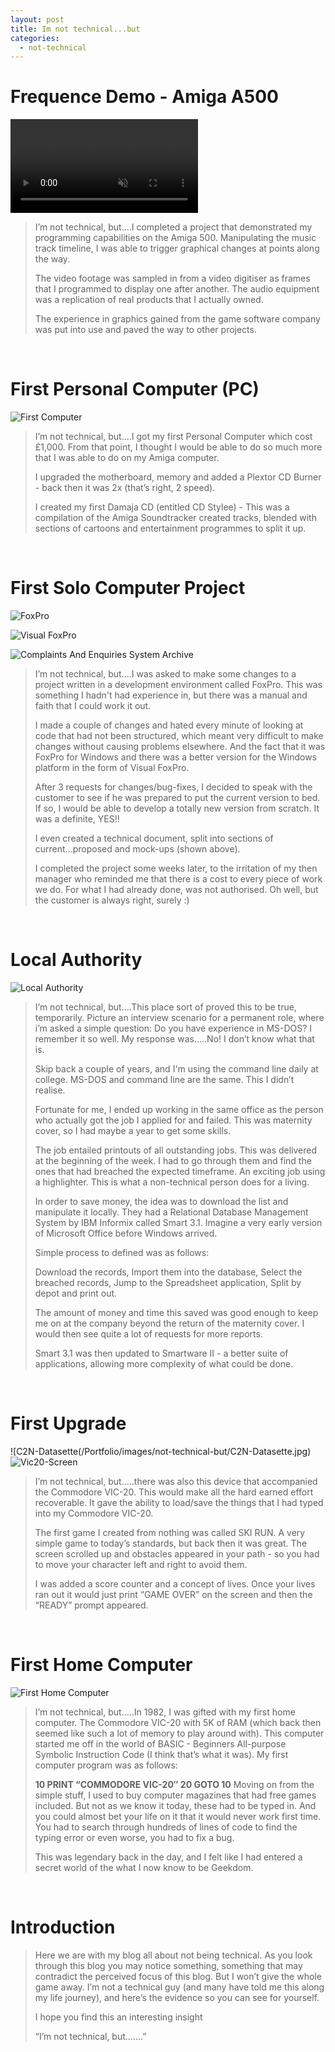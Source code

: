 ```yaml
---
layout: post
title: Im not technical...but
categories:
  - not-technical
---
```


# Frequence Demo - Amiga A500

<video src="https://user-images.githubusercontent.com/19514070/188760394-ad70f3f3-d755-4afa-904d-82912d1a855d.mp4" data-canonical-src="https://user-images.githubusercontent.com/19514070/188760394-ad70f3f3-d755-4afa-904d-82912d1a855d.mp4" controls="controls" muted="muted" class="d-block rounded-bottom-2 width-fit" style="max-height:640px;"></video>

>I’m not technical, but....I completed a project that demonstrated my programming capabilities on the Amiga 500.
>Manipulating the music track timeline, I was able to trigger graphical changes at points along the way.
>
>The video footage was sampled in from a video digitiser as frames that I programmed to display one after another.
>The audio equipment was a replication of real products that I actually owned.
>
>The experience in graphics gained from the game software company was put into use and paved the way to other projects.

<p><br /></p>

# First Personal Computer (PC)

![First Computer](/Portfolio/images/not-technical-but/FirstComputer.jpg)

>I’m not technical, but....I got my first Personal Computer which cost £1,000. 
>From that point, I thought I would be able to do so much more that I was able to do on my Amiga computer.
>
>I upgraded the motherboard, memory and added a Plextor CD Burner - back then it was 2x (that’s right, 2 speed).
>
>I created my first Damaja CD (entitled CD Stylee) - This was a compilation of the Amiga Soundtracker created tracks, 
>blended with sections of cartoons and entertainment programmes to split it up.

<p><br /></p>

# First Solo Computer Project

![FoxPro](/Portfolio/images/not-technical-but/FoxPro.jpg)

![Visual FoxPro](/Portfolio/images/not-technical-but/VisualFoxPro.jpg)

![Complaints And Enquiries System Archive](/Portfolio/images/not-technical-but/ComplaintsAndEnquiries.jpg)

>I’m not technical, but....I was asked to make some changes to a project written in a development environment called FoxPro. 
>This was something I hadn't had experience in, but there was a manual and faith that I could work it out.
>
>I made a couple of changes and hated every minute of looking at code that had not been structured, 
>which meant very difficult to make changes without causing problems elsewhere. 
>And the fact that it was FoxPro for Windows and there was a better version for the Windows platform in the form of Visual FoxPro.
>
>After 3 requests for changes/bug-fixes, I decided to speak with the customer to see if he was prepared to put the current version to bed.
>If so, I would be able to develop a totally new version from scratch. It was a definite, YES!!
>
>I even created a technical document, split into sections of current...proposed and mock-ups (shown above).
>
>I completed the project some weeks later, to the irritation of my then manager who reminded me that there is a cost to every piece of work we do.
>For what I had already done, was not authorised. Oh well, but the customer is always right, surely :)

<p><br /></p>

# Local Authority

![Local Authority](/Portfolio/images/not-technical-but/LocalAuthority.jpg)

>I’m not technical, but....This place sort of proved this to be true, temporarily. 
>Picture an interview scenario for a permanent role, where i’m asked a simple question: Do you have experience in MS-DOS?
>I remember it so well. My response was.....No! I don’t know what that is.
>
>Skip back a couple of years, and I'm using the command line daily at college. MS-DOS and command line are the same. 
>This I didn’t realise.
>
>Fortunate for me, I ended up working in the same office as the person who actually got the job I applied for and failed. 
>This was maternity cover, so I had maybe a year to get some skills.
>
>The job entailed printouts of all outstanding jobs. This was delivered at the beginning of the week.
>I had to go through them and find the ones that had breached the expected timeframe. An exciting job using a highlighter. 
>This is what a non-technical person does for a living.
>
>In order to save money, the idea was to download the list and manipulate it locally. 
>They had a Relational Database Management System by IBM Informix called Smart 3.1.
>Imagine a very early version of Microsoft Office before Windows arrived.
>
>Simple process to defined was as follows:
>
>Download the records, Import them into the database, Select the breached records, Jump to the Spreadsheet application, Split by depot and print out.
>
>The amount of money and time this saved was good enough to keep me on at the company beyond the return of the maternity cover. 
>I would then see quite a lot of requests for more reports.
>
>Smart 3.1 was then updated to Smartware II - a better suite of applications, allowing more complexity of what could be done.

<p><br /></p>

# First Upgrade

![C2N-Datasette(/Portfolio/images/not-technical-but/C2N-Datasette.jpg)
![Vic20-Screen](/Portfolio/images/not-technical-but/Vic20-Screen.jpg)

>I’m not technical, but.....there was also this device that accompanied the Commodore VIC-20. This would make all the hard earned effort recoverable. It gave the ability to load/save the things that I had typed into my Commodore VIC-20. 
>
>The first game I created from nothing was called SKI RUN. A very simple game to today’s standards, but back then it was great. The screen scrolled up and obstacles appeared in your path - so you had to move your character left and right to avoid them. 
>
>I was added a score counter and a concept of lives. Once your lives ran out it would just print “GAME OVER” on the screen and then the “READY” prompt appeared. 

<p><br /></p>

# First Home Computer

![First Home Computer](/Portfolio/images/not-technical-but/Vic20.jpg)

>I’m not technical, but…..In 1982, I was gifted with my first home computer. The Commodore VIC-20 with 5K of RAM (which back then seemed like such a lot of memory to play around with). This computer started me off in the world of BASIC - Beginners All-purpose Symbolic Instruction Code (I think that’s what it was). My first computer program was as follows:
>
>**10 PRINT “COMMODORE VIC-20″
>20 GOTO 10**
>Moving on from the simple stuff, I used to buy computer magazines that had free games included.  But not as we know it today, these had to be typed in. And you could almost bet your life on it that it would never work first time. You had to search through hundreds of lines of code to find the typing error or even worse, you had to fix a bug.
>
>This was legendary back in the day, and I felt like I had entered a secret world of the what I now know to be Geekdom. 

<p><br /></p>

# Introduction

>Here we are with my blog all about not being technical. As you look through this blog you may notice something, something that may contradict the perceived focus of this blog. But I won’t give the whole game away. I’m not a technical guy (and many have told me this along my life journey), and here’s the evidence so you can see for yourself.
>
>I hope you find this an interesting insight
>
>“I’m not technical, but.......”

